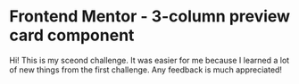 # Frontend Mentor - 3-column preview card component

Hi! This is my sceond challenge. It was easier for me because I learned a lot of new things from the first challenge. Any feedback is much appreciated!
